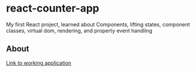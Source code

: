 # react-counter-app
My first React project, learned about Components, lifting states, component classes, virtual dom, rendering, and property event handling

## About


[Link to working application](http://blakewright.net)
